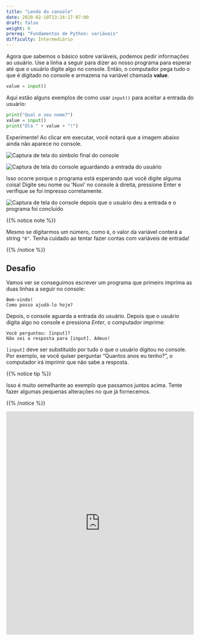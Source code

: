 ```yaml
---
title: "Lendo do console"
date: 2020-02-10T13:24:17-07:00
draft: false
weight: 6
prereq: "Fundamentos de Python: variáveis"
difficulty: Intermediário
--- 
```


Agora que sabemos o básico sobre variáveis, podemos pedir informações ao usuário. Use a linha a seguir para dizer ao nosso programa para esperar até que o usuário digite algo no console. Então, o computador pega tudo o que é digitado no console e armazena na variável chamada **value**.

```python
value = input()
```

Aqui estão alguns exemplos de como usar `input()` para aceitar a entrada do usuário:

```python
print("Qual o seu nome?")
value = input()
print("Olá " + value + "!")
```

Experimente! Ao clicar em executar, você notará que a imagem abaixo ainda não aparece no console.

![Captura de tela do símbolo final do console](../../img/end_symbol.png "imagem do símbolo final do console")

![Captura de tela do console aguardando a entrada do usuário](../../img/console_read_waiting.png "imagem de como o console fica aguardando a entrada do usuário")

Isso ocorre porque o programa está esperando que você digite alguma coisa! Digite seu nome ou 'Nuvi' no console à direita, pressione Enter e verifique se foi impresso corretamente.

![Captura de tela do console depois que o usuário deu a entrada e o programa foi concluído](../../img/console_read_input.png "imagem de como fica o console depois de ler a entrada do usuário")

{{% notice note %}}

Mesmo se digitarmos um número, como `8`, o valor da variável conterá a string `"8"`. Tenha cuidado ao tentar fazer contas com variáveis ​​de entrada!

{{% /notice %}}

## Desafio

Vamos ver se conseguimos escrever um programa que primeiro imprima as duas linhas a seguir no console:

    Bem-vindo!
    Como posso ajudá-lo hoje?

Depois, o console aguarda a entrada do usuário. Depois que o usuário digita algo no console e pressiona _Enter_, o computador imprime:

    Você perguntou: [input]?
    Não sei a resposta para [input]. Adeus!

`[input]` deve ser substituído por tudo o que o usuário digitou no console. Por exemplo, se você quiser perguntar “Quantos anos eu tenho?”, o computador irá imprimir que não sabe a resposta.

{{% notice tip %}}

Isso é muito semelhante ao exemplo que passamos juntos acima. Tente fazer algumas pequenas alterações no que já fornecemos.

{{% /notice %}}

<iframe src="https://trinket.io/embed/python/b238d85d0d" width="100%" height="600" frameborder="0" marginwidth="0" marginheight="0" allowfullscreen></iframe>
